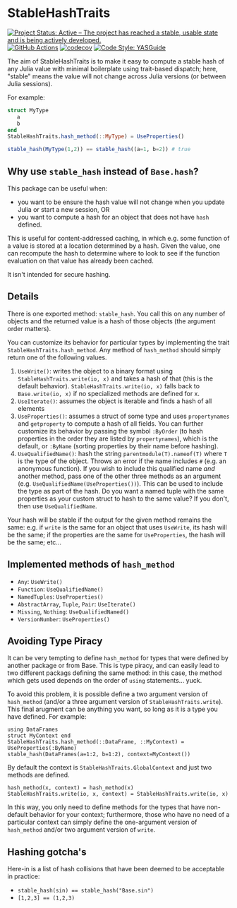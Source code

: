 # StableHashTraits

[![Project Status: Active – The project has reached a stable, usable state and is being actively developed.](https://www.repostatus.org/badges/latest/active.svg)](https://www.repostatus.org/#active)
 [![GitHub Actions](https://github.com/beacon-biosignals/StableHashTraits.jl/workflows/CI/badge.svg)](https://github.com/beacon-biosignals/StableHashTraits.jl/actions/workflows/ci.yml)
 [![codecov](https://codecov.io/gh/beacon-biosignals/StableHashTraits.jl/branch/main/graph/badge.svg?token=4O1YO0GMNM)](https://codecov.io/gh/beacon-biosignals/StableHashTraits.jl)
[![Code Style: YASGuide](https://img.shields.io/badge/code%20style-yas-violet.svg)](https://github.com/jrevels/YASGu)


The aim of StableHashTraits is to make it easy to compute a stable hash of any Julia value
with minimal boilerplate using trait-based dispatch; here, "stable" means the value will not
change across Julia versions (or between Julia sessions).

For example:


```julia
struct MyType
   a
   b
end
StableHashTraits.hash_method(::MyType) = UseProperties()

stable_hash(MyType(1,2)) == stable_hash((a=1, b=2)) # true
```

## Why use `stable_hash` instead of `Base.hash`?

This package can be useful when:
- you want to be ensure the hash value will not change when you update Julia or start a new session, OR
- you want to compute a hash for an object that does not have `hash` defined. 

This is useful for content-addressed caching, in which e.g. some function of a value is stored at a location determined by a hash. Given the value, one can recompute the hash to determine where to look to see if the function evaluation on that value has already been cached.

It isn't intended for secure hashing.

## Details

There is one exported method: `stable_hash`. You call this on any number of
objects and the returned value is a hash of those objects (the argument order
matters).

You can customize its behavior for particular types by implementing the trait
`StableHashTraits.hash_method`. Any method of `hash_method` should simply return one of the following values.

1. `UseWrite()`: writes the object to a binary format using `StableHashTraits.write(io, x)` and
   takes a hash of that (this is the default behavior). `StableHashTraits.write(io, x)` falls
   back to `Base.write(io, x)` if no specialized methods are defined for x.
2. `UseIterate()`: assumes the object is iterable and finds a hash of all
   elements
3. `UseProperties()`: assumes a struct of some type and uses `propertynames` and
   `getproperty` to compute a hash of all fields. You can further customize its
   behavior by passing the symbol `:ByOrder` (to hash properties in the order
   they are listed by `propertynames`), which is the default, or `:ByName`
   (sorting properties by their name before hashing).
4. `UseQualifiedName()`: hash the string `parentmodule(T).nameof(T)` where `T`
   is the type of the object. Throws an error if the name includes `#` (e.g. an
   anonymous function). If you wish to include this qualified name *and* another
   method, pass one of the other three methods as an argument (e.g.
   `UseQualifiedName(UseProperties())`). This can be used to include the type as
   part of the hash. Do you want a named tuple with the same properties as your
   custom struct to hash to the same value? If you don't, then use
   `UseQualifiedName`.

Your hash will be stable if the output for the given method remains the same: e.g. if `write` is the same for an object that uses `UseWrite`, its hash will be the same; if the properties are the same for `UseProperties`, the hash will be the same; etc...

## Implemented methods of `hash_method`

- `Any`: `UseWrite()`
- `Function`: `UseQualifiedName()`
- `NamedTuples`: `UseProperties()` 
- `AbstractArray`, `Tuple`, `Pair`: `UseIterate()`
- `Missing`, `Nothing`: `UseQualifiedNamed()`
- `VersionNumber`: `UseProperties()`

## Avoiding Type Piracy

It can be very tempting to define `hash_method` for types that were defined by another
package or from Base. This is type piracy, and can easily lead to two different packags
defining the same method: in this case, the method which gets used depends on the order of
`using` statements... yuck.

To avoid this problem, it is possible define a two argument version of `hash_method` (and/or
a three argument version of `StableHashTraits.write`). This final arugment can be anything
you want, so long as it is a type you have defined. For example:

    using DataFrames
    struct MyContext end
    StableHashTraits.hash_method(::DataFrame, ::MyContext) = UseProperties(:ByName)
    stable_hash(DataFrames(a=1:2, b=1:2), context=MyContext())

By default the context is `StableHashTraits.GlobalContext` and just two methods are defined.

    hash_method(x, context) = hash_method(x)
    StableHashTraits.write(io, x, context) = StableHashTraits.write(io, x)

In this way, you only need to define methods for the types that have non-default behavior
for your context; furthermore, those who have no need of a particular context can simply
define the one-argument version of `hash_method` and/or two argument version of `write`.

## Hashing gotcha's

Here-in is a list of hash collisions that have been deemed to be acceptable in practice:

- `stable_hash(sin) == stable_hash("Base.sin")`
- `[1,2,3] == (1,2,3)`
